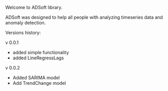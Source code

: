 Welcome to ADSoft library. 

ADSoft was designed to help all people with analyzing timeseries data and anomaly detection.

Versions history:

v 0.0.1
* added simple functionality
* added LineRegressLags

v 0.0.2
* Added SARIMA model
* Add TrendChange model